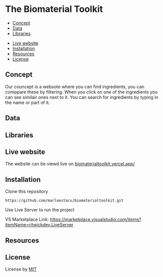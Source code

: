 # The Biomaterial Toolkit

* [Concept](https://github.com/marloestacx/biomaterialtoolkit#Concept)
* [Data](https://github.com/marloestacx/biomaterialtoolkit#Data)
* [Libraries](https://github.com/marloestacx/biomaterialtoolkit#Libraries)
<!-- * [Rubric](https://github.com/marloestacx/biomaterialtoolkit#clipboard-rubric) -->
* [Live website](https://github.com/marloestacx/biomaterialtoolkit#Live-website)
* [Installation](https://github.com/marloestacx/biomaterialtoolkit#Installation)
* [Resources](https://github.com/marloestacx/biomaterialtoolkit#Resources)
* [License](https://github.com/marloestacx/biomaterialtoolkit#License)


## Concept

Our councept is a websote where you can find ingredients, you can comppare these by filtering. When you click on one of the ingredients you can see similair ones next to it. You can search for ingredients by typing in the name or part of it.

## Data

## Libraries

## Live website
The website can be viewd live on [biomaterialtoolkit.vercel.app/](https://biomaterialtoolkit.vercel.app)

## Installation

Clone this repository

`https://github.com/marloestacx/biomaterialtoolkit.git`

Use Live Server to run the project

VS Marketplace Link: https://marketplace.visualstudio.com/items?itemName=ritwickdey.LiveServer

## Resources

## License

License by [MIT](https://github.com/lottekoblens/mchart/blob/master/LICENSE)

